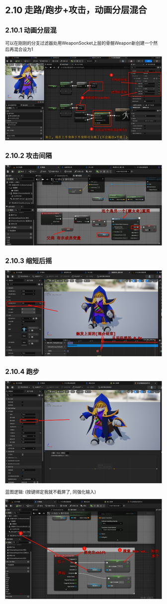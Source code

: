 # 2.10 走路/跑步+攻击，动画分层混合
## 2.10.1 动画分层混
可以在刚刚的分支过滤器处用WeaponSocket上层的骨骼Weapon新创建一个然后再混合设为1

![Clip_2024-06-08_16-26-37.png](./Clip_2024-06-08_16-26-37.png)

## 2.10.2 攻击间隔

![Clip_2024-06-08_16-36-52.png](./Clip_2024-06-08_16-36-52.png)

## 2.10.3 缩短后摇

![Clip_2024-06-08_16-38-26.png](./Clip_2024-06-08_16-38-26.png)

## 2.10.4 跑步

![Clip_2024-06-08_16-52-27.png](./Clip_2024-06-08_16-52-27.png)

蓝图逻辑: (按键绑定我就不截屏了, 同强化输入)

![Clip_2024-06-08_16-54-37.png](./Clip_2024-06-08_16-54-37.png)
